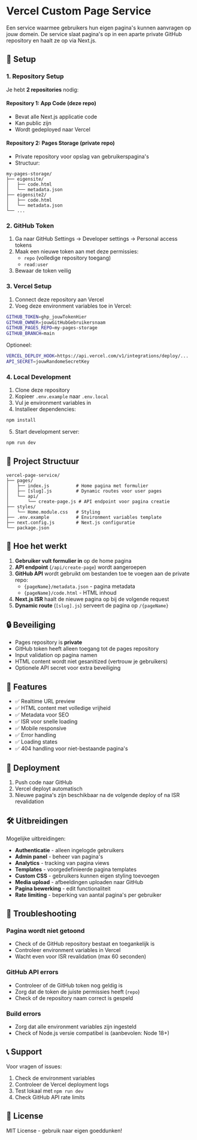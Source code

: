 # Vercel Custom Page Service

Een service waarmee gebruikers hun eigen pagina's kunnen aanvragen op jouw domein. De service slaat pagina's op in een aparte private GitHub repository en haalt ze op via Next.js.

## 🚀 Setup

### 1. Repository Setup

Je hebt **2 repositories** nodig:

#### Repository 1: App Code (deze repo)
- Bevat alle Next.js applicatie code
- Kan public zijn
- Wordt gedeployed naar Vercel

#### Repository 2: Pages Storage (private repo)
- Private repository voor opslag van gebruikerspagina's
- Structuur:
```
my-pages-storage/
├── eigensite/
│   ├── code.html
│   └── metadata.json
├── eigensite2/
│   ├── code.html
│   └── metadata.json
└── ...
```

### 2. GitHub Token

1. Ga naar GitHub Settings → Developer settings → Personal access tokens
2. Maak een nieuwe token aan met deze permissies:
   - `repo` (volledige repository toegang)
   - `read:user`
3. Bewaar de token veilig

### 3. Vercel Setup

1. Connect deze repository aan Vercel
2. Voeg deze environment variables toe in Vercel:

```bash
GITHUB_TOKEN=ghp_jouwTokenHier
GITHUB_OWNER=jouwGitHubGebruikersnaam
GITHUB_PAGES_REPO=my-pages-storage
GITHUB_BRANCH=main
```

Optioneel:
```bash
VERCEL_DEPLOY_HOOK=https://api.vercel.com/v1/integrations/deploy/...
API_SECRET=jouwRandomeSecretKey
```

### 4. Local Development

1. Clone deze repository
2. Kopieer `.env.example` naar `.env.local`
3. Vul je environment variables in
4. Installeer dependencies:
```bash
npm install
```
5. Start development server:
```bash
npm run dev
```

## 📁 Project Structuur

```
vercel-page-service/
├── pages/
│   ├── index.js          # Home pagina met formulier
│   ├── [slug].js         # Dynamic routes voor user pages
│   └── api/
│       └── create-page.js # API endpoint voor pagina creatie
├── styles/
│   └── Home.module.css   # Styling
├── .env.example          # Environment variables template
├── next.config.js        # Next.js configuratie
└── package.json
```

## 🔧 Hoe het werkt

1. **Gebruiker vult formulier in** op de home pagina
2. **API endpoint** (`/api/create-page`) wordt aangeroepen
3. **GitHub API** wordt gebruikt om bestanden toe te voegen aan de private repo:
   - `{pageName}/metadata.json` - pagina metadata
   - `{pageName}/code.html` - HTML inhoud
4. **Next.js ISR** haalt de nieuwe pagina op bij de volgende request
5. **Dynamic route** (`[slug].js`) serveert de pagina op `/{pageName}`

## 🔒 Beveiliging

- Pages repository is **private**
- GitHub token heeft alleen toegang tot de pages repository
- Input validation op pagina namen
- HTML content wordt niet gesanitized (vertrouw je gebruikers)
- Optionele API secret voor extra beveiliging

## 📝 Features

- ✅ Realtime URL preview
- ✅ HTML content met volledige vrijheid
- ✅ Metadata voor SEO
- ✅ ISR voor snelle loading
- ✅ Mobile responsive
- ✅ Error handling
- ✅ Loading states
- ✅ 404 handling voor niet-bestaande pagina's

## 🚀 Deployment

1. Push code naar GitHub
2. Vercel deployt automatisch
3. Nieuwe pagina's zijn beschikbaar na de volgende deploy of na ISR revalidation

## 🛠️ Uitbreidingen

Mogelijke uitbreidingen:
- **Authenticatie** - alleen ingelogde gebruikers
- **Admin panel** - beheer van pagina's  
- **Analytics** - tracking van pagina views
- **Templates** - voorgedefinieerde pagina templates
- **Custom CSS** - gebruikers kunnen eigen styling toevoegen
- **Media upload** - afbeeldingen uploaden naar GitHub
- **Pagina bewerking** - edit functionaliteit
- **Rate limiting** - beperking van aantal pagina's per gebruiker

## 🔧 Troubleshooting

### Pagina wordt niet getoond
- Check of de GitHub repository bestaat en toegankelijk is
- Controleer environment variables in Vercel
- Wacht even voor ISR revalidation (max 60 seconden)

### GitHub API errors
- Controleer of de GitHub token nog geldig is
- Zorg dat de token de juiste permissies heeft (`repo`)
- Check of de repository naam correct is gespeld

### Build errors
- Zorg dat alle environment variables zijn ingesteld
- Check of Node.js versie compatibel is (aanbevolen: Node 18+)

## 📞 Support

Voor vragen of issues:
1. Check de environment variables
2. Controleer de Vercel deployment logs
3. Test lokaal met `npm run dev`
4. Check GitHub API rate limits

## 📜 License

MIT License - gebruik naar eigen goeddunken!